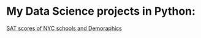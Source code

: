 # My Data Science projects in Python:
[SAT scores of NYC schools and Demoraphics](https://github.com/nasimjafari7/PythonProjects/blob/master/Guided%20Project_%20Analyzing%20NYC%20High%20School%20Data/Schools.ipynb)

